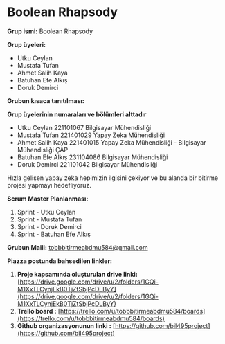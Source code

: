 # Boolean Rhapsody #

**Grup ismi:** Boolean Rhapsody

**Grup üyeleri:** 

* Utku Ceylan  
* Mustafa Tufan  
* Ahmet Salih Kaya  
* Batuhan Efe Alkış  
* Doruk Demirci

**Grubun kısaca tanıtılması:**

**Grup üyelerinin numaraları ve bölümleri alttadır**
      
  * Utku Ceylan 221101067 Bilgisayar Mühendisliği  
  * Mustafa Tufan 221401029 Yapay Zeka Mühendisliği  
  * Ahmet Salih Kaya 221401015 Yapay Zeka Mühendisliği - Bilgisayar Mühendisliği ÇAP  
  * Batuhan Efe Alkış 231104086 Bilgisayar Mühendisliği  
  * Doruk Demirci 221101042 Bilgisayar Mühendisliği
      
Hızla gelişen yapay zeka hepimizin ilgisini çekiyor ve bu alanda bir bitirme projesi yapmayı hedefliyoruz.

**Scrum Master Planlanması:**

1. Sprint - Utku Ceylan  
2. Sprint - Mustafa Tufan  
3. Sprint - Doruk Demirci  
4. Sprint - Batuhan Efe Alkış

**Grubun Maili:** [tobbbitirmeabdmu584@gmail.com](mailto:tobbbitirmeabdmu584@gmail.com)

**Piazza postunda bahsedilen linkler:**

1. **Proje kapsamında oluşturulan drive linki:** [https://drive.google.com/drive/u/2/folders/1GQi-M1XxTLCynjEkB0TjZtSbjPcDLByY](https://drive.google.com/drive/u/2/folders/1GQi-M1XxTLCynjEkB0TjZtSbjPcDLByY)  
2. **Trello board :** [https://trello.com/u/tobbbitirmeabdmu584/boards](https://trello.com/u/tobbbitirmeabdmu584/boards)  
3. **Github organizasyonunun linki :** [https://github.com/bil495project](https://github.com/bil495project)
